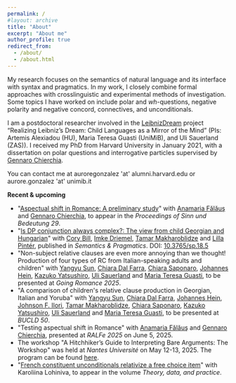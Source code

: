 ```yaml
---
permalink: /
#layout: archive
title: "About"
excerpt: "About me"
author_profile: true
redirect_from:
  - /about/
  - /about.html
---
```


My research focuses on the semantics of natural language and its interface with syntax and pragmatics. In my work, I closely combine formal approaches with crosslinguistic and experimental methods of investigation. Some topics I have worked on include polar and *wh*-questions, negative polarity and negative concord, connectives, and unconditionals.


I am a postdoctoral researcher involved in the [LeibnizDream](https://leibnizdream.eu/) project “Realizing Leibniz’s Dream: Child Languages as a Mirror of the Mind” (PIs: Artemis Alexiadou (HU), Maria Teresa Guasti (UniMiB), and Uli Sauerland (ZAS)). I received my PhD from Harvard University in January 2021, with a dissertation on polar questions and interrogative particles supervised by [Gennaro Chierchia](https://scholar.harvard.edu/chierchia/home).


You can contact me at auroregonzalez 'at' alumni.harvard.edu or aurore.gonzalez 'at' unimib.it


**Recent & upcoming**

- "[Aspectual shift in Romance: A preliminary study](http://auroregonzalez.github.io/files/GonzalezEtAl2025.pdf)" with [Anamaria Fălăuş](https://anamariafalaus.org/) and [Gennaro Chierchia](https://scholar.harvard.edu/chierchia/home), to appear in the *Proceedings of Sinn und Bedeutung 29*.
- "[Is DP conjunction always complex?: The view from child Georgian and Hungarian](https://doi.org/10.3765/sp.18.5)" with [Cory Bill](https://www.corybill.com/), [Imke Driemel](https://sites.google.com/site/imkedriemel/home), [Tamar Makharoblidze](https://faculty.iliauni.edu.ge/arts/tamar-makharoblidze/?lang=en) and [Lilla Pintér](https://nytud.hu/en/colleague/pinter-lilla/profile), published in *Semantics & Pragmatics*. DOI: [10.3765/sp.18.5](https://doi.org/10.3765/sp.18.5)
- "Non-subject relative clauses are even more annoying than we thought! Production of four types of RC from Italian-speaking adults and children" with [Yangyu Sun](http://www.bilgroup.it/en/yangyu-sun-2/), [Chiara Dal Farra](http://www.bilgroup.it/en/chiara-dal-farra-2/), [Chiara Saponaro](http://www.bilgroup.it/en/chiara-saponaro-2/), [Johannes Hein](https://www.johannes-hein.de),  [Kazuko Yatsushiro](https://www.leibniz-zas.de/en/people/details/yatsushiro-kazuko/kazuko-yatsushiro), [Uli Sauerland](https://www.leibniz-zas.de/en/people/details/sauerland-uli/uli-sauerland) and [Maria Teresa Guasti](https://www.unimib.it/maria-teresa-guasti), to be presented at *Going Romance 2025*.
- "A comparison of children's relative clause production in Georgian, Italian and Yoruba" with [Yangyu Sun](http://www.bilgroup.it/en/yangyu-sun-2/), [Chiara Dal Farra](http://www.bilgroup.it/en/chiara-dal-farra-2/), [Johannes Hein](https://www.johannes-hein.de), [Johnson F. Ilori](https://unilag.academia.edu/JohnsonFolorunsoIlori), [Tamar Makharoblidze](https://faculty.iliauni.edu.ge/arts/tamar-makharoblidze/?lang=en), [Chiara Saponaro](http://www.bilgroup.it/en/chiara-saponaro-2/), [Kazuko Yatsushiro](https://www.leibniz-zas.de/en/people/details/yatsushiro-kazuko/kazuko-yatsushiro), [Uli Sauerland](https://www.leibniz-zas.de/en/people/details/sauerland-uli/uli-sauerland) and [Maria Teresa Guasti](https://www.unimib.it/maria-teresa-guasti), to be presented at *BUCLD 50*.
- "Testing aspectual shift in Romance" with [Anamaria Fălăuş](https://anamariafalaus.org/) and [Gennaro Chierchia](https://scholar.harvard.edu/chierchia/home), presented at *RALFe 2025* on June 5, 2025.
- The workshop "A Hitchhiker’s Guide to Interpreting Bare Arguments: The Workshop" was held at *Nantes Université* on May 12-13, 2025. The program can be found [here](https://anamariafalaus.org/workshop/).
- "[French constituent unconditionals relativize a free choice item](http://auroregonzalez.github.io/files/French_constituent_unconditionals_relativize_a_free_choice_item.pdf)" with Karoliina Lohiniva, to appear in the volume *Theory, data, and practice*.




